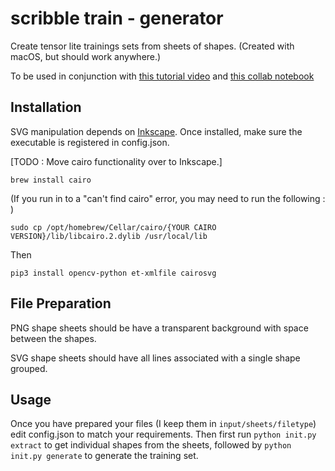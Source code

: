 # scribble train - generator

Create tensor lite trainings sets from sheets of shapes.  (Created with macOS, but should work anywhere.)

To be used in conjunction with [this tutorial video](https://www.youtube.com/watch?v=kjuStyfl6yk) and [this collab notebook](https://colab.research.google.com/github/khanhlvg/tflite_raspberry_pi/blob/main/object_detection/Train_custom_model_tutorial.ipynb)

## Installation

SVG manipulation depends on [Inkscape](https://inkscape.org/). Once installed, make sure the executable is registered in config.json.

[TODO : Move cairo functionality over to Inkscape.]

`brew install cairo`

(If you run in to a "can't find cairo" error, you may need to run the following : )

`sudo cp /opt/homebrew/Cellar/cairo/{YOUR CAIRO VERSION}/lib/libcairo.2.dylib /usr/local/lib`

Then 

`pip3 install opencv-python et-xmlfile cairosvg`


## File Preparation

PNG shape sheets should be have a transparent background with space between the shapes.

SVG shape sheets should have all lines associated with a single shape grouped.


## Usage

Once you have prepared your files (I keep them in `input/sheets/filetype`) edit config.json to match your requirements.  Then first run `python init.py extract` to get individual shapes from the sheets, followed by `python init.py generate` to generate the training set.